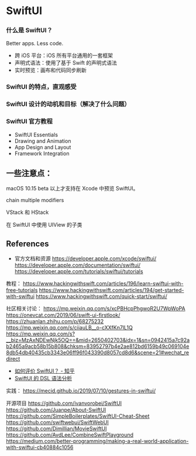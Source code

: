 # SwiftUI


### 什么是 SwiftUI？


Better apps. Less code.

- 跨 iOS 平台：iOS 所有平台通用的一套框架
- 声明式语法：使用了基于 Swift 的声明式语法
- 实时预览：画布和代码同步刷新


### SwiftUI 的特点，直观感受


### SwiftUI 设计的动机和目标（解决了什么问题）


### SwiftUI 官方教程

- SwiftUI Essentials
- Drawing and Animation
- App Design and Layout
- Framework Integration


## 一些注意点：

macOS 10.15 beta 以上才支持在 Xcode 中预览 SwiftUI。

chain multiple modifiers

VStack 和 HStack

在 SwiftUI 中使用 UIView 的子类



## References


- 官方文档和资源
https://developer.apple.com/xcode/swiftui/
https://developer.apple.com/documentation/swiftui/
https://developer.apple.com/tutorials/swiftui/tutorials



教程：
https://www.hackingwithswift.com/articles/196/learn-swiftui-with-free-tutorials
https://www.hackingwithswift.com/articles/194/get-started-with-swiftui
https://www.hackingwithswift.com/quick-start/swiftui/

社区相关讨论：
https://mp.weixin.qq.com/s/xcPBHcpPhgwoR2U7WpWoPA
https://onevcat.com/2019/06/swift-ui-firstlook/
https://zhuanlan.zhihu.com/p/68275232
https://mp.weixin.qq.com/s/ciiauLB__o-cXXfKn7lL1Q
https://mp.weixin.qq.com/s?__biz=MzAxNDEwNjk5OQ==&mid=2650402703&idx=1&sn=0942415a7c92ab2465a9acb58b15b808&chksm=83952797b4e2ae812bd6159b49c069104e8db54db40435cb3343e06ff96f043390d8057cd8d6&scene=21#wechat_redirect
- [如何评价 SwiftUI？ - 知乎](https://www.zhihu.com/question/327763737)
- [SwiftUI 的 DSL 语法分析](https://zhuanlan.zhihu.com/p/68294674)


实践：
https://mecid.github.io/2019/07/10/gestures-in-swiftui/

开源项目
https://github.com/ivanvorobei/SwiftUI
https://github.com/Juanpe/About-SwiftUI
https://github.com/SimpleBoilerplates/SwiftUI-Cheat-Sheet
https://github.com/swiftwebui/SwiftWebUI
https://github.com/Dimillian/MovieSwiftUI
https://github.com/AvdLee/CombineSwiftPlayground
https://medium.com/better-programming/making-a-real-world-application-with-swiftui-cb40884c1056
